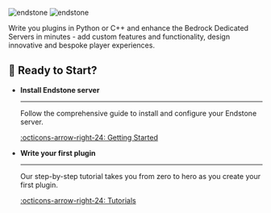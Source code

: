 ![endstone](https://socialify.git.ci/endstonemc/endstone/image?description=1&font=Jost&forks=1&issues=1&logo=https%3A%2F%2Fstatic.wikia.nocookie.net%2Fminecraft_gamepedia%2Fimages%2F4%2F43%2FEnd_Stone_JE3_BE2.png&name=1&owner=1&pulls=1&stargazers=1&theme=Light#only-light)
![endstone](https://socialify.git.ci/endstonemc/endstone/image?description=1&font=Jost&forks=1&issues=1&logo=https%3A%2F%2Fstatic.wikia.nocookie.net%2Fminecraft_gamepedia%2Fimages%2F4%2F43%2FEnd_Stone_JE3_BE2.png&name=1&owner=1&pulls=1&stargazers=1&theme=Dark#only-dark)

Write you plugins in Python or C++ and enhance the Bedrock Dedicated Servers in minutes - add custom features and
functionality, design innovative and bespoke player experiences.

## 🚀 Ready to Start?

<div class="grid cards" markdown>

-   **Install Endstone server**
  
    ---
  
    Follow the comprehensive guide to install and configure your Endstone server.
  
    [:octicons-arrow-right-24: Getting Started](getting-started/installation.md)
  
-   **Write your first plugin**
  
    ---
  
    Our step-by-step tutorial takes you from zero to hero as you create your first plugin.
  
    [:octicons-arrow-right-24: Tutorials](tutorials/create-your-first-plugin.md)

</div>